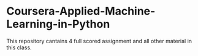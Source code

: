 # Coursera-Applied-Machine-Learning-in-Python
This repository cantains 4 full scored assignment and all other material in this class.
